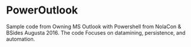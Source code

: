# PowerOutlook
Sample code from Owning MS Outlook with Powershell from NolaCon & BSides Augusta 2016.  The code Focuses on datamining, persistence, and automation.
